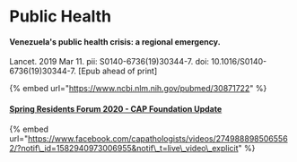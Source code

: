 # Public Health

#### Venezuela's public health crisis: a regional emergency.

Lancet. 2019 Mar 11. pii: S0140-6736\(19\)30344-7. doi: 10.1016/S0140-6736\(19\)30344-7. \[Epub ahead of print\]

{% embed url="https://www.ncbi.nlm.nih.gov/pubmed/30871722" %}

#### [Spring Residents Forum 2020 - CAP Foundation Update](https://www.facebook.com/capathologists/videos/2749888985065562/?notif_id=1582940973006955&notif_t=live_video_explicit)

{% embed url="https://www.facebook.com/capathologists/videos/2749888985065562/?notif\_id=1582940973006955&notif\_t=live\_video\_explicit" %}



